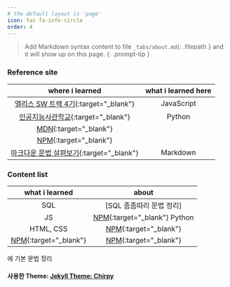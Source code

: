 ```yaml
---
# the default layout is 'page'
icon: fas fa-info-circle
order: 4
---
```


> Add Markdown syntax content to file `_tabs/about.md`{: .filepath } and it will show up on this page.
> {: .prompt-tip }

### Reference site

|                                                                                         where i learned                                                                                         | what i learned here |
| :---------------------------------------------------------------------------------------------------------------------------------------------------------------------------------------------: | :-----------------: |
|                                                                [엘리스 SW 트랙 4기](https://elice.training/){:target="\_blank"}                                                                 |     JavaScript      |
|                                                                [인공지능사관학교](https://gj-aischool.or.kr/){:target="\_blank"}                                                                |       Python        |
|                                                                   [MDN](https://developer.mozilla.org/ko/){:target="\_blank"}                                                                   |                     |
|                                                                        [NPM](https://www.npmjs.com/){:target="\_blank"}                                                                         |                     |
| [마크다운 문법 살펴보기](https://docs.github.com/en/get-started/writing-on-github/getting-started-with-writing-and-formatting-on-github/basic-writing-and-formatting-syntax){:target="\_blank"} |      Markdown       |

### Content list

|                  what i learned                  |                          about                          |
| :----------------------------------------------: | :-----------------------------------------------------: |
|                       SQL                        |                [SQL 좀좀따리 문법 정리]                 |
|                        JS                        | [NPM](https://www.npmjs.com/){:target="\_blank"} Python |
|                    HTML, CSS                     |    [NPM](https://www.npmjs.com/){:target="\_blank"}     |
| [NPM](https://www.npmjs.com/){:target="\_blank"} |    [NPM](https://www.npmjs.com/){:target="\_blank"}     |

에 기본 문법 정리

#### 사용한 Theme: [Jekyll Theme: Chirpy](https://github.com/leekh8/leekh8.github.io/blob/main/Chirpy-README.md)
